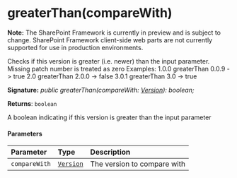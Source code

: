 # greaterThan(compareWith)
**Note:** The SharePoint Framework is currently in preview and is subject to change. SharePoint Framework client-side web parts are not currently supported for use in production environments.



Checks if this version is greater (i.e. newer) than the input parameter. Missing patch number is treated as zero Examples: 1.0.0 greaterThan 0.0.9 -> true 2.0 greaterThan 2.0.0 -> false 3.0.1 greaterThan 3.0 -> true

**Signature:** _public greaterThan(compareWith: [Version](../../sp-core-library/class/version.md)): boolean;_

**Returns**: `boolean`



A boolean indicating if this version is greater than the input parameter

#### Parameters


| Parameter	   | Type    | Description |
|:-------------|:---------------|:------------|
| `compareWith`    | [`Version`](../../sp-core-library/class/version.md) | The version to compare with |


